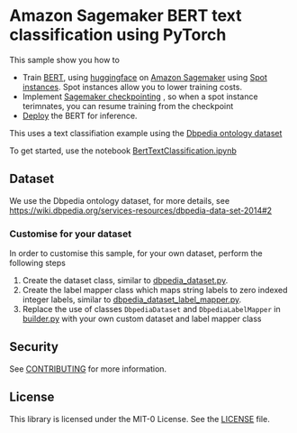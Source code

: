# Amazon Sagemaker BERT text classification using PyTorch
 
 This sample show you how to 
 
 - Train [BERT](https://www.aclweb.org/anthology/N19-1423/), using [huggingface](https://huggingface.co/transformers/pretrained_models.html) on [Amazon Sagemaker](https://docs.aws.amazon.com/sagemaker/latest/dg/pytorch.html) using [Spot instances](https://docs.aws.amazon.com/sagemaker/latest/dg/model-managed-spot-training.html). Spot instances allow you to lower training costs.
 - Implement [Sagemaker checkpointing](https://docs.aws.amazon.com/sagemaker/latest/dg/model-checkpoints.html) , so when a spot instance terimnates, you can resume training from the checkpoint
 - [Deploy](https://docs.aws.amazon.com/sagemaker/latest/dg/deploy-model.html) the BERT for inference. 
 
 This uses a text classifiation example using the [Dbpedia ontology dataset](https://wiki.dbpedia.org/services-resources/dbpedia-data-set-2014#2)
 
 To get started, use the notebook [BertTextClassification.ipynb](BertTextClassification.ipynb)
 
 ## Dataset
 We use the Dbpedia ontology dataset, for more details, see https://wiki.dbpedia.org/services-resources/dbpedia-data-set-2014#2
 
 ### Customise for your dataset
 In order to customise this sample, for your own dataset, perform the following steps
 
 1. Create the dataset class, similar to [dbpedia_dataset.py](src/dbpedia_dataset.py).
 2. Create the label mapper class which maps string labels to zero indexed integer labels, similar to [dbpedia_dataset_label_mapper.py](src/dbpedia_dataset_label_mapper.py).
 3. Replace the use of classes `DbpediaDataset` and `DbpediaLabelMapper` in [builder.py](src/builder.py) with your own custom dataset and label mapper class
 
 ## Security
 
 See [CONTRIBUTING](CONTRIBUTING.md#security-issue-notifications) for more information.
 
 ## License
 
 This library is licensed under the MIT-0 License. See the [LICENSE](LICENSE) file.                 
